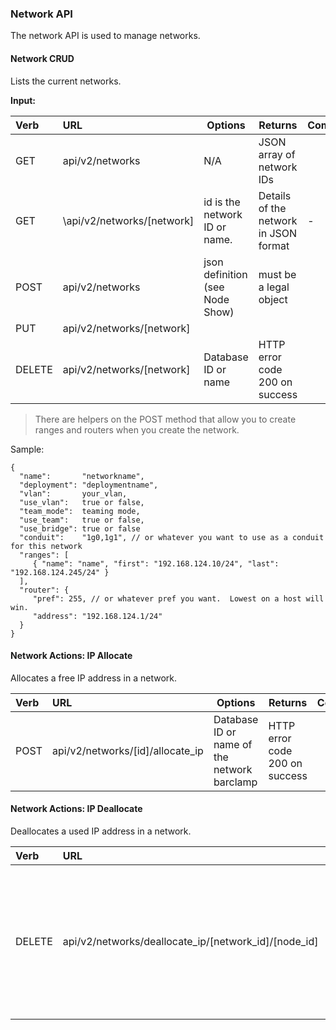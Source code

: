 ### Network API

The network API is used to manage networks.

#### Network CRUD

Lists the current networks.

**Input:**

| Verb | URL | Options | Returns | Comments |
|:------|:-----------------------|--------|--------|:----------------|
| GET   | api/v2/networks | N/A | JSON array of network IDs | |
| GET   | \api/v2/networks/[network] | id is the network ID or name. | Details of the network in JSON format | -|
| POST   | api/v2/networks |  json definition (see Node Show)  |  must be a legal object | |
| PUT   | api/v2/networks/[network] |  |  | |
| DELETE   | api/v2/networks/[network] |  Database ID or name  | HTTP error code 200 on success | |


> There are helpers on the POST method that allow you to create ranges and routers when you create the network. 

Sample:

    {
      "name":       "networkname",
      "deployment": "deploymentname",
      "vlan":       your_vlan,
      "use_vlan":   true or false,
      "team_mode":  teaming mode,
      "use_team":   true or false,
      "use_bridge": true or false
      "conduit":    "1g0,1g1", // or whatever you want to use as a conduit for this network
      "ranges": [
         { "name": "name", "first": "192.168.124.10/24", "last": "192.168.124.245/24" }
      ],
      "router": {
         "pref": 255, // or whatever pref you want.  Lowest on a host will win.
         "address": "192.168.124.1/24"
      }
    }

#### Network Actions: IP Allocate

Allocates a free IP address in a network.

| Verb | URL | Options | Returns | Comments |
|:------|:-----------------------|--------|--------|:----------------|
|POST | api/v2/networks/[id]/allocate_ip |  Database ID or name of the network barclamp  | HTTP error code 200 on success | |


#### Network Actions: IP Deallocate

Deallocates a used IP address in a network.

| Verb | URL | Options | Returns | Comments |
|:------|:-----------------------|--------|--------|:----------------|
|DELETE | api/v2/networks/deallocate_ip/[network_id]/[node_id] | id: Database ID or name of proposal<br>network_id: Database ID or name of network<br>node_id: Database ID or name of node | HTTP error code 200 on success | |

